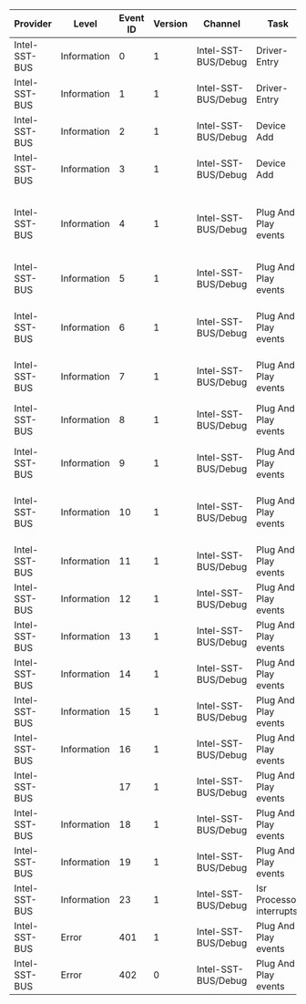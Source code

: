 Provider       |  Level        |  Event ID  |  Version  |  Channel              |  Task                      |  Opcode  |  Keyword  |  Message
---------------|---------------|------------|-----------|-----------------------|----------------------------|----------|-----------|-----------------------------------------------------------------------------------------
Intel-SST-BUS  |  Information  |  0         |  1        |  Intel-SST-BUS/Debug  |  Driver-Entry              |  Start   |           |  Beginning of driver entry.
Intel-SST-BUS  |  Information  |  1         |  1        |  Intel-SST-BUS/Debug  |  Driver-Entry              |  Stop    |           |  DriverEntry finished with status {status}
Intel-SST-BUS  |  Information  |  2         |  1        |  Intel-SST-BUS/Debug  |  Device Add                |  Start   |           |  Start of Add Device handling
Intel-SST-BUS  |  Information  |  3         |  1        |  Intel-SST-BUS/Debug  |  Device Add                |          |           |  End of Add Device handling, status {status}
Intel-SST-BUS  |  Information  |  4         |  1        |  Intel-SST-BUS/Debug  |  Plug And Play events      |          |           |  Beginning of entering D0 by codec: childDevice {WDFDevice}; previousState {DeviceState}
Intel-SST-BUS  |  Information  |  5         |  1        |  Intel-SST-BUS/Debug  |  Plug And Play events      |          |           |
Intel-SST-BUS  |  Information  |  6         |  1        |  Intel-SST-BUS/Debug  |  Plug And Play events      |          |           |  Beginning of exiting D0 by codec: childDevice {WDFDevice}; targetState {DeviceState}
Intel-SST-BUS  |  Information  |  7         |  1        |  Intel-SST-BUS/Debug  |  Plug And Play events      |          |           |
Intel-SST-BUS  |  Information  |  8         |  1        |  Intel-SST-BUS/Debug  |  Plug And Play events      |          |           |  BUS is entering D0,  device {WDFDevice}; previousState {DeviceState}
Intel-SST-BUS  |  Information  |  9         |  1        |  Intel-SST-BUS/Debug  |  Plug And Play events      |          |           |
Intel-SST-BUS  |  Information  |  10        |  1        |  Intel-SST-BUS/Debug  |  Plug And Play events      |          |           |  Beginnig of exiting D0 by BUS, device {WDFDevice}, targetState {DeviceState}
Intel-SST-BUS  |  Information  |  11        |  1        |  Intel-SST-BUS/Debug  |  Plug And Play events      |          |           |
Intel-SST-BUS  |  Information  |  12        |  1        |  Intel-SST-BUS/Debug  |  Plug And Play events      |          |           |  Beginning of preparing hardware, registering device {device}
Intel-SST-BUS  |  Information  |  13        |  1        |  Intel-SST-BUS/Debug  |  Plug And Play events      |          |           |
Intel-SST-BUS  |  Information  |  14        |  1        |  Intel-SST-BUS/Debug  |  Plug And Play events      |          |           |  CodecPrepareHardware starts registering device {device}
Intel-SST-BUS  |  Information  |  15        |  1        |  Intel-SST-BUS/Debug  |  Plug And Play events      |          |           |
Intel-SST-BUS  |  Information  |  16        |  1        |  Intel-SST-BUS/Debug  |  Plug And Play events      |          |           |  ReleaseHardware starts to unregister BUS, device {device}
Intel-SST-BUS  |               |  17        |  1        |  Intel-SST-BUS/Debug  |  Plug And Play events      |          |           |
Intel-SST-BUS  |  Information  |  18        |  1        |  Intel-SST-BUS/Debug  |  Plug And Play events      |          |           |  CodecReleaseHardware starts to unregister device {device}
Intel-SST-BUS  |  Information  |  19        |  1        |  Intel-SST-BUS/Debug  |  Plug And Play events      |          |           |
Intel-SST-BUS  |  Information  |  23        |  1        |  Intel-SST-BUS/Debug  |  Isr Processor interrupts  |          |           |  States before interrupt is processed
Intel-SST-BUS  |  Error        |  401       |  1        |  Intel-SST-BUS/Debug  |  Plug And Play events      |          |           |  Exit with errors, status {status}
Intel-SST-BUS  |  Error        |  402       |  0        |  Intel-SST-BUS/Debug  |  Plug And Play events      |          |           |  Hardware registration operation exits with error, status {status}